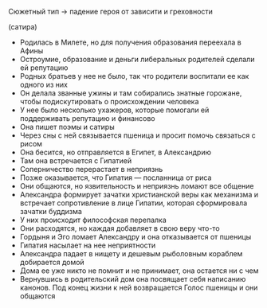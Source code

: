 Сюжетный тип -> падение героя от зависити и греховности

(сатира)
- Родилась в Милете, но для получения образования переехала в Афины
- Остроумие, образование и деньги либеральных родителей сделали ей репутацию
- Родных братьев у нее не было, так что родители воспитали ее как одного из них
- Он делала званные ужины и там собирались знатные горожане, чтобы подискутировать о происхождении человека
- У нее было несколько ухажеров, которые помогали ей поддерживать репутацию и финансово
- Она пишет поэмы и сатиры
- Через сны с ней связывается пшеница и просит помочь связаться с рисом
- Она бесится, но отправляется в Египет, в Александрию
- Там она встречается с Гипатией
- Соперничество перерастает в неприязнь
- Позже оказывается, что Гипатия — посланница от риса
- Они общаются, но язвительность и неприязнь ломают все общение
- Александра формирует зачатки христианской веры как механизма и встречает сопротивление в лице Гипатии, которая сформировала зачатки буддизма
- У них происходит философская перепалка
- Они расходятся, но каждая добавляет в свою веру что-то
- Гордыня и Эго ломает Александру и она отказывается от пшеницы
- Гипатия насылает на нее неприятности
- Александра падает в нищету и дешевым рыболовным кораблем добирается домой
- Дома ее уже никто не помнит и не принимает, она остается ни с чем
- Вернувшись в родительский дом она посвящает себя написанию канонов. Под конец жизни к ней возвращается Голос пшеницы и они общаются
